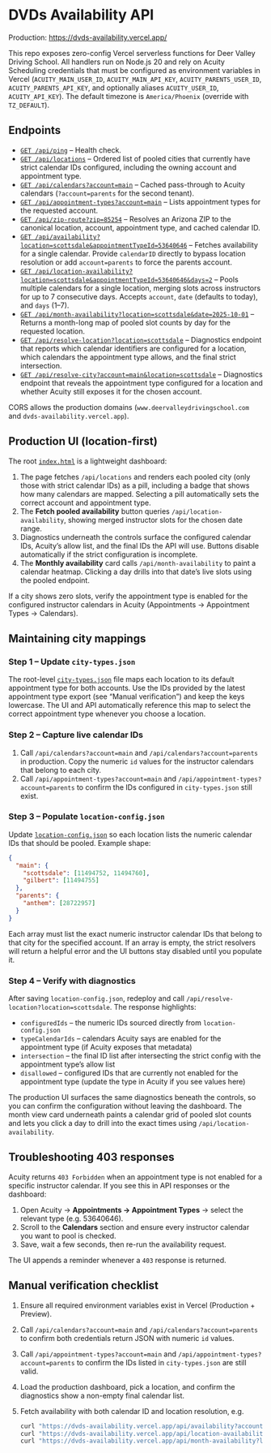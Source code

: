 # DVDs Availability API

Production: https://dvds-availability.vercel.app/

This repo exposes zero-config Vercel serverless functions for Deer Valley Driving School. All handlers run on Node.js 20 and rely on Acuity Scheduling credentials that must be configured as environment variables in Vercel (`ACUITY_MAIN_USER_ID`, `ACUITY_MAIN_API_KEY`, `ACUITY_PARENTS_USER_ID`, `ACUITY_PARENTS_API_KEY`, and optionally aliases `ACUITY_USER_ID`, `ACUITY_API_KEY`). The default timezone is `America/Phoenix` (override with `TZ_DEFAULT`).

## Endpoints

- [`GET /api/ping`](https://dvds-availability.vercel.app/api/ping) – Health check.
- [`GET /api/locations`](https://dvds-availability.vercel.app/api/locations) – Ordered list of pooled cities that currently have strict calendar IDs configured, including the owning account and appointment type.
- [`GET /api/calendars?account=main`](https://dvds-availability.vercel.app/api/calendars?account=main) – Cached pass-through to Acuity calendars (`?account=parents` for the second tenant).
- [`GET /api/appointment-types?account=main`](https://dvds-availability.vercel.app/api/appointment-types?account=main) – Lists appointment types for the requested account.
- [`GET /api/zip-route?zip=85254`](https://dvds-availability.vercel.app/api/zip-route?zip=85254) – Resolves an Arizona ZIP to the canonical location, account, appointment type, and cached calendar ID.
- [`GET /api/availability?location=scottsdale&appointmentTypeId=53640646`](https://dvds-availability.vercel.app/api/availability?location=scottsdale&appointmentTypeId=53640646) – Fetches availability for a single calendar. Provide `calendarID` directly to bypass location resolution or add `account=parents` to force the parents account.
- [`GET /api/location-availability?location=scottsdale&appointmentTypeId=53640646&days=2`](https://dvds-availability.vercel.app/api/location-availability?location=scottsdale&appointmentTypeId=53640646&days=2) – Pools multiple calendars for a single location, merging slots across instructors for up to 7 consecutive days. Accepts `account`, `date` (defaults to today), and `days` (1–7).
- [`GET /api/month-availability?location=scottsdale&date=2025-10-01`](https://dvds-availability.vercel.app/api/month-availability?location=scottsdale&date=2025-10-01) – Returns a month-long map of pooled slot counts by day for the requested location.
- [`GET /api/resolve-location?location=scottsdale`](https://dvds-availability.vercel.app/api/resolve-location?location=scottsdale) – Diagnostics endpoint that reports which calendar identifiers are configured for a location, which calendars the appointment type allows, and the final strict intersection.
- [`GET /api/resolve-city?account=main&location=scottsdale`](https://dvds-availability.vercel.app/api/resolve-city?account=main&location=scottsdale) – Diagnostics endpoint that reveals the appointment type configured for a location and whether Acuity still exposes it for the chosen account.

CORS allows the production domains (`www.deervalleydrivingschool.com` and `dvds-availability.vercel.app`).

## Production UI (location-first)

The root [`index.html`](./index.html) is a lightweight dashboard:

1. The page fetches `/api/locations` and renders each pooled city (only those with strict calendar IDs) as a pill, including a badge that shows how many calendars are mapped. Selecting a pill automatically sets the correct account and appointment type.
2. The **Fetch pooled availability** button queries `/api/location-availability`, showing merged instructor slots for the chosen date range.
3. Diagnostics underneath the controls surface the configured calendar IDs, Acuity’s allow list, and the final IDs the API will use. Buttons disable automatically if the strict configuration is incomplete.
4. The **Monthly availability** card calls `/api/month-availability` to paint a calendar heatmap. Clicking a day drills into that date’s live slots using the pooled endpoint.

If a city shows zero slots, verify the appointment type is enabled for the configured instructor calendars in Acuity (Appointments → Appointment Types → Calendars).

## Maintaining city mappings

### Step 1 – Update `city-types.json`

The root-level [`city-types.json`](./city-types.json) file maps each location to its default appointment type for both accounts. Use the IDs provided by the latest appointment type export (see “Manual verification”) and keep the keys lowercase. The UI and API automatically reference this map to select the correct appointment type whenever you choose a location.

### Step 2 – Capture live calendar IDs

1. Call `/api/calendars?account=main` and `/api/calendars?account=parents` in production. Copy the numeric `id` values for the instructor calendars that belong to each city.
2. Call `/api/appointment-types?account=main` and `/api/appointment-types?account=parents` to confirm the IDs configured in `city-types.json` still exist.

### Step 3 – Populate `location-config.json`

Update [`location-config.json`](./location-config.json) so each location lists the numeric calendar IDs that should be pooled. Example shape:

```json
{
  "main": {
    "scottsdale": [11494752, 11494760],
    "gilbert": [11494755]
  },
  "parents": {
    "anthem": [28722957]
  }
}
```

Each array must list the exact numeric instructor calendar IDs that belong to that city for the specified account. If an array is empty, the strict resolvers will return a helpful error and the UI buttons stay disabled until you populate it.

### Step 4 – Verify with diagnostics

After saving `location-config.json`, redeploy and call `/api/resolve-location?location=scottsdale`. The response highlights:

- `configuredIds` – the numeric IDs sourced directly from `location-config.json`
- `typeCalendarIds` – calendars Acuity says are enabled for the appointment type (if Acuity exposes that metadata)
- `intersection` – the final ID list after intersecting the strict config with the appointment type’s allow list
- `disallowed` – configured IDs that are currently not enabled for the appointment type (update the type in Acuity if you see values here)

The production UI surfaces the same diagnostics beneath the controls, so you can confirm the configuration without leaving the dashboard. The month view card underneath paints a calendar grid of pooled slot counts and lets you click a day to drill into the exact times using `/api/location-availability`.

## Troubleshooting 403 responses

Acuity returns `403 Forbidden` when an appointment type is not enabled for a specific instructor calendar. If you see this in API responses or the dashboard:

1. Open Acuity → **Appointments → Appointment Types** → select the relevant type (e.g. 53640646).
2. Scroll to the **Calendars** section and ensure every instructor calendar you want to pool is checked.
3. Save, wait a few seconds, then re-run the availability request.

The UI appends a reminder whenever a `403` response is returned.

## Manual verification checklist

1. Ensure all required environment variables exist in Vercel (Production + Preview).
2. Call `/api/calendars?account=main` and `/api/calendars?account=parents` to confirm both credentials return JSON with numeric `id` values.
3. Call `/api/appointment-types?account=main` and `/api/appointment-types?account=parents` to confirm the IDs listed in `city-types.json` are still valid.
4. Load the production dashboard, pick a location, and confirm the diagnostics show a non-empty final calendar list.
5. Fetch availability with both calendar ID and location resolution, e.g.

   ```bash
   curl "https://dvds-availability.vercel.app/api/availability?account=main&calendarID=<ID>&appointmentTypeId=53640646&date=2025-10-23"
   curl "https://dvds-availability.vercel.app/api/location-availability?location=scottsdale&appointmentTypeId=53640646&date=2025-10-23&days=3"
   curl "https://dvds-availability.vercel.app/api/month-availability?location=scottsdale&date=2025-10-01"
   ```

